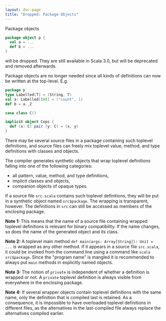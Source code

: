 ```yaml
---
layout: doc-page
title: "Dropped: Package Objects"
---
```


Package objects
```scala
package object p {
  val a = ...
  def b = ...
}
```
will be dropped. They are still available in Scala 3.0, but will be deprecated and removed afterwards.

Package objects are no longer needed since all kinds of definitions can now be written at the top-level. E.g.
```scala
package p
type Labelled[T] = (String, T)
val a: Labelled[Int] = ("count", 1)
def b = a._2

case class C()

implicit object Cops {
  def (x: C) pair (y: C) = (x, y)
}
```
There may be several source files in a package containing such toplevel definitions, and source files can freely mix toplevel value, method, and type definitions with classes and objects.

The compiler generates synthetic objects that wrap toplevel definitions falling into one of the following categories:

 - all pattern, value, method, and type definitions,
 - implicit classes and objects,
 - companion objects of opaque types.

If a source file `src.scala` contains such toplevel definitions, they will be put in a synthetic object named `src$package`. The wrapping is transparent, however. The definitions in `src` can still be accessed as members of the enclosing package.

**Note 1:** This means that the name of a source file containing wrapped toplevel definitions is relevant for binary compatibility. If the name changes, so does the name of the generated object and its class.

**Note 2:** A toplevel main method `def main(args: Array[String]): Unit = ...` is wrapped as any other method. If it appears
in a source file `src.scala`, it could be invoked from the command line using a command like `scala src$package`. Since the
"program name" is mangled it is recommended to always put `main` methods in explicitly named objects.

**Note 3:** The notion of `private` is independent of whether a definition is wrapped or not. A `private` toplevel definition is always visible from everywhere in the enclosing package.

**Note 4:** If several wrapper objects contain toplevel definitions with the same name,
only the definition that is compiled last is retained. As a consequence, it is impossible to have overloaded toplevel definitions in different files, as the alternatives in the last-compiled file always replace the alternatives compiled earlier.

